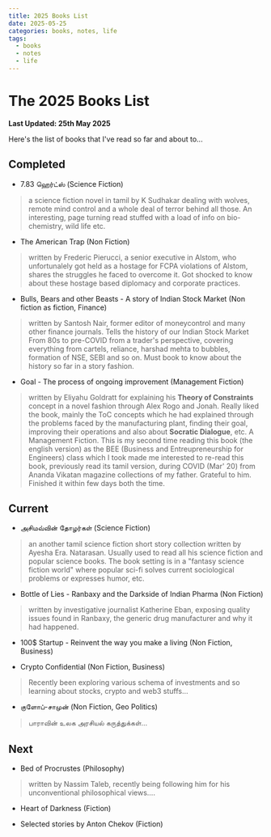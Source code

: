 ```yaml
---
title: 2025 Books List
date: 2025-05-25
categories: books, notes, life
tags:
  - books
  - notes
  - life
---
```


# The 2025 Books List

**Last Updated: 25th May 2025**

Here's the list of books that I've read so far and about to...

## Completed 

- 7.83 ஹெர்ட்ஸ் (Science Fiction)

> a science fiction novel in tamil by K Sudhakar dealing with wolves, remote mind control and a whole deal of terror behind all those. An interesting, page turning read stuffed with a load of info on bio-chemistry, wild life etc. 

- The American Trap (Non Fiction)

> written by Frederic Pierucci, a senior executive in Alstom, who unfortunalely got held as a hostage for FCPA violations of Alstom, shares the struggles he faced to overcome it. Got shocked to know about these hostage based diplomacy and corporate practices.

- Bulls, Bears and other Beasts - A story of Indian Stock Market (Non fiction as fiction, Finance)

> written by Santosh Nair, former editor of moneycontrol and many other finance journals. Tells the history of our Indian Stock Market From 80s to pre-COVID from a trader's perspective, covering everything from cartels, reliance, harshad mehta to bubbles, formation of NSE, SEBI and so on. Must book to know about the history so far in a story fashion.

- Goal - The process of ongoing improvement (Management Fiction)

> written by Eliyahu Goldratt for explaining his **Theory of Constraints** concept in a novel fashion through Alex Rogo and Jonah. Really liked the book, mainly the ToC concepts which he had explained through the problems faced by the manufacturing plant, finding their goal, improving their operations and also about **Socratic Dialogue**, etc. A Management Fiction. This is my second time reading this book (the english version) as the BEE (Business and Entreupreneurship for Engineers) class which I took made me interested to re-read this book, previously read its tamil version, during COVID (Mar' 20) from Ananda Vikatan magazine collections of my father. Grateful to him. Finished it within few days both the time.


## Current

- அசிமவ்வின் தோழர்கள் (Science Fiction)
> an another tamil science fiction short story collection written by Ayesha Era. Natarasan. Usually used to read all his science fiction and popular science books. The book setting is in a "fantasy science fiction world" where popular sci-fi solves current sociological problems or expresses humor, etc.

- Bottle of Lies - Ranbaxy and the Darkside of Indian Pharma (Non Fiction)
> written by investigative journalist Katherine Eban, exposing quality issues found in Ranbaxy, the generic drug manufacturer and why it had happened.

- 100$ Startup - Reinvent the way you make a living (Non Fiction, Business)

- Crypto Confidential (Non Fiction, Business)
> Recently been exploring various schema of investments and so learning about stocks, crypto and  web3 stuffs...

- குளோப்-சாமுன் (Non Fiction, Geo Politics)
> பாராவின் உலக அரசியல் கருத்துக்கள்... 

## Next

- Bed of Procrustes (Philosophy)
> written by Nassim Taleb, recently being following him for his unconventional philosophical views....

- Heart of Darkness (Fiction)

- Selected stories by Anton Chekov (Fiction)
